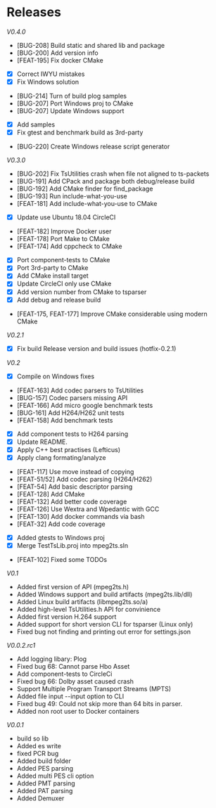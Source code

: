 # Releases

*V0.4.0*
* [BUG-208] Build static and shared lib and package
* [BUG-200] Add version info
* [FEAT-195] Fix docker CMake
* [x] Correct IWYU mistakes
* [x] Fix Windows solution
* [BUG-214] Turn of build plog samples
* [BUG-207] Port Windows proj to CMake
* [BUG-207] Update Windows support
* [x] Add samples
* [x] Fix gtest and benchmark build as 3rd-party
* [BUG-220] Create Windows release script generator

*V0.3.0*
* [BUG-202] Fix TsUtilities crash when file not aligned to ts-packets
* [BUG-191] Add CPack and package both debug/release build
* [BUG-192] Add CMake finder for find_package
* [BUG-193] Run include-what-you-use
* [FEAT-181] Add include-what-you-use to CMake
* [x] Update use Ubuntu 18.04 CircleCI
* [FEAT-182] Improve Docker user
* [FEAT-178] Port Make to CMake
* [FEAT-174] Add cppcheck to CMake
* [x] Port component-tests to CMake
* [x] Port 3rd-party to CMake
* [x] Add CMake install target
* [x] Update CircleCI only use CMake
* [x] Add version number from CMake to tsparser
* [x] Add debug and release build
* [FEAT-175, FEAT-177] Improve CMake considerable using modern CMake

*V0.2.1*
* [x]  Fix build Release version and build issues (hotfix-0.2.1)

*V0.2*
* [x] Compile on Windows fixes
* [FEAT-163] Add codec parsers to TsUtilities
* [BUG-157] Codec parsers missing API
* [FEAT-166] Add micro google benchmark tests
* [BUG-161] Add H264/H262 unit tests
* [FEAT-158] Add benchmark tests
* [x] Add component tests to H264 parsing
* [x] Update README.
* [x] Apply C++ best practises (Lefticus)
* [x] Apply clang formating/analyze
* [FEAT-117] Use move instead of copying
* [FEAT-51/52] Add codec parsing (H264/H262)
* [FEAT-54] Add basic descriptor parsing
* [FEAT-128] Add CMake
* [FEAT-132] Add better code coverage
* [FEAT-126] Use Wextra and Wpedantic with GCC
* [FEAT-130] Add docker commands via bash
* [FEAT-32] Add code coverage
* [x] Added gtests to Windows proj
* [x] Merge TestTsLib.proj into mpeg2ts.sln
* [FEAT-102] Fixed some TODOs

*V0.1*

* Added first version of API (mpeg2ts.h)
* Added Windows support and build artifacts (mpeg2ts.lib/dll)
* Added Linux build artifacts (libmpeg2ts.so/a)
* Added high-level TsUtilities.h API for convinience
* Added first version H.264 support
* Added support for short version CLI for tsparser (Linux only)
* Fixed bug not finding and printing out error for settings.json

*V0.0.2.rc1*

* Add logging libary: Plog
* Fixed bug 68: Cannot parse Hbo Asset
* Add component-tests to CircleCi
* Fixed bug 66: Dolby asset caused crash
* Support Multiple Program Transport Streams (MPTS)
* Added file input --input option to CLI
* Fixed bug 49: Could not skip more than 64 bits in parser.
* Added non root user to Docker containers

*V0.0.1*

* build so lib
* Added es write
* fixed PCR bug
* Added build folder
* Added PES parsing
* Added multi PES cli option
* Added PMT parsing
* Added PAT parsing
* Added Demuxer